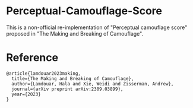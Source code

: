 # Perceptual-Camouflage-Score
This is a non-official re-implementation of "Perceptual camouflage score" proposed in "The Making and Breaking of Camouflage".

# Reference
```
@article{lamdouar2023making,
  title={The Making and Breaking of Camouflage},
  author={Lamdouar, Hala and Xie, Weidi and Zisserman, Andrew},
  journal={arXiv preprint arXiv:2309.03899},
  year={2023}
}
```
